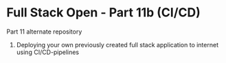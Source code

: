 # Full Stack Open - Part 11b (CI/CD)

Part 11 alternate repository

1. Deploying your own previously created full stack application to internet using CI/CD-pipelines
